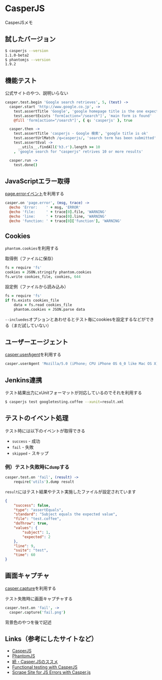 # CasperJS

CasperJSメモ

## 試したバージョン

```bash
$ casperjs --version
1.1.0-beta2
$ phantomjs --version
1.9.2
```

## 機能テスト

公式サイトのやつ、説明いらない

```coffeescript
casper.test.begin 'Google search retrieves', 5, (test) ->
  casper.start 'http://www.google.co.jp', ->
    test.assertTitle 'Google', 'google homepage title is the one expected'
    test.assertExists 'form[action="/search"]', 'main form is found'
    @fill 'form[action="/search"]', { q: 'casperjs' }, true

  casper.then ->
    test.assertTitle 'casperjs - Google 検索', 'google title is ok'
    test.assertUrlMatch /q=casperjs/, 'search term has been submitted'
    test.assertEval ->
      __utils__.findAll('h3.r').length >= 10
    , 'google search for "casperjs" retrives 10 or more results'

  casper.run ->
    test.done()
```

## JavaScriptエラー取得

[page.errorイベント](http://docs.casperjs.org/en/latest/events-filters.html#page-error)を利用する

```coffeescript
casper.on 'page.error', (msg, trace) ->
  @echo 'Error:    ' + msg, 'ERROR'
  @echo 'file:     ' + trace[0].file, 'WARNING'
  @echo 'line:     ' + trace[0].line, 'WARNING'
  @echo 'function: ' + trace[0]['function'], 'WARNING'
```

## Cookies

`phantom.cookies`を利用する

取得例（ファイルに保存）

```coffeescript
fs = require 'fs'
cookies = JSON.stringify phantom.cookies
fs.write cookies_file, cookies, 644
```

設定例（ファイルから読み込み）

```coffeescript
fs = require 'fs'
if fs.exists cookies_file
    data = fs.read cookies_file
    phantom.cookies = JSON.parse data
```

`--incluedes`オプションとあわせるとテスト毎にcookiesを設定するなどができる（まだ試していない）

## ユーザーエージェント

[casper.userAgent](http://casperjs.readthedocs.org/en/latest/modules/casper.html#useragent)を利用する

```coffeescript
casper.userAgent 'Mozilla/5.0 (iPhone; CPU iPhone OS 6_0 like Mac OS X) AppleWebKit/536.26 (KHTML, like Gecko) Version/6.0 Mobile/10A403 Safari/8536.25'
```

## Jenkins連携

テスト結果出力にxUnitフォーマットが対応しているのでそれを利用する

```bash
$ casperjs test googletesting.coffee --xunit=result.xml 
```

## テストのイベント処理

テスト時には以下のイベントが取得できる

- `success` - 成功
- `fail` - 失敗
- `skipped` - スキップ

### 例）テスト失敗時に`dump`する

```coffeescript
casper.test.on 'fail', (result) ->
    require('utils').dump result
```

`result`にはテスト結果やテスト実施したファイルが設定されています

```json
{
    "success": false,
    "type": "assertEquals",
    "standard": "Subject equals the expected value",
    "file": "test.coffee",
    "doThrow": true,
    "values": {
        "subject": 1,
        "expected": 2
    },
    "line": 9,
    "suite": "test",
    "time": 60
}
```

## 画面キャプチャ

[casper.capture](http://casperjs.readthedocs.org/en/latest/modules/casper.html#capture)を利用する

テスト失敗時に画面キャプチャする

```coffeescript
casper.test.on 'fail', ->
  casper.capture('fail.png')
```

背景色のやつを後で記述

## Links（参考にしたサイトなど）

- [CasperJS](http://casperjs.org/)
- [PhantomJS](http://phantomjs.org/)
- [続・Casper.JSのススメ](http://saisa.hateblo.jp/entry/2013/09/12/222035)
- [Functional testing with CasperJS](http://code.hootsuite.com/functional-testing-with-casperjs/)
- [Scrape Site for JS Errors with Casper.js](https://coderwall.com/p/uzaaaw)
